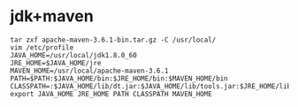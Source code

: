 # jdk+maven

``` tar zxf jdk-8u60-linux-x64.tar.gz -C /usr/local/
tar zxf apache-maven-3.6.1-bin.tar.gz -C /usr/local/
vim /etc/profile
JAVA_HOME=/usr/local/jdk1.8.0_60
JRE_HOME=$JAVA_HOME/jre
MAVEN_HOME=/usr/local/apache-maven-3.6.1
PATH=$PATH:$JAVA_HOME/bin:$JRE_HOME/bin:$MAVEN_HOME/bin
CLASSPATH=:$JAVA_HOME/lib/dt.jar:$JAVA_HOME/lib/tools.jar:$JRE_HOME/lib/dt.jar
export JAVA_HOME JRE_HOME PATH CLASSPATH MAVEN_HOME
```
